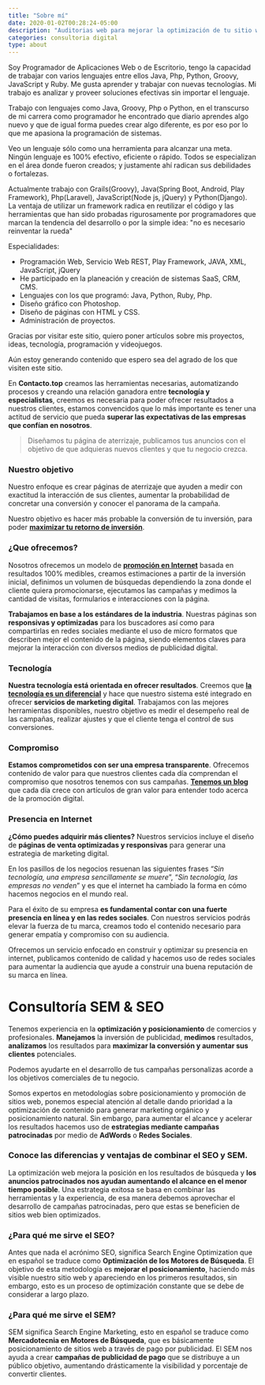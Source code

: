 ```yaml
---
title: "Sobre mí"
date: 2020-01-02T00:28:24-05:00
description: "Auditorias web para mejorar la optimización de tu sitio web, obtén más resultados de la publicidad digital."
categories: consultoria digital
type: about
---
```


Soy Programador de Aplicaciones Web o de Escritorio, tengo la capacidad de trabajar con varios lenguajes entre ellos Java, Php, Python, Groovy, JavaScript y Ruby. Me gusta aprender y trabajar con nuevas tecnologías. Mi trabajo es analizar y proveer soluciones efectivas sin importar el lenguaje.

Trabajo con lenguajes como Java, Groovy, Php o Python, en el transcurso de mi carrera como programador he encontrado que diario aprendes algo nuevo y que de igual forma puedes crear algo diferente, es por eso por lo que me apasiona la programación de sistemas.

Veo un lenguaje sólo como una herramienta para alcanzar una meta. Ningún lenguaje es 100% efectivo, eficiente o rápido. Todos se especializan en el área donde fueron creados; y justamente ahí radican sus debilidades o fortalezas.

Actualmente trabajo con Grails(Groovy), Java(Spring Boot, Android, Play Framework), Php(Laravel), JavaScript(Node js, jQuery) y Python(Django). La ventaja de utilizar un framework radica en reutilizar el código y las herramientas que han sido probadas rigurosamente por programadores que marcan la tendencia del desarrollo o por la simple idea: "no es necesario reinventar la rueda"

Especialidades:
- Programación Web, Servicio Web REST, Play Framework, JAVA, XML, JavaScript, jQuery
- He participado en la planeación y creación de sistemas SaaS, CRM, CMS.
- Lenguajes con los que programó: Java, Python, Ruby, Php.
- Diseño gráfico con Photoshop.
- Diseño de páginas con HTML y CSS.
- Administración de proyectos.

Gracias por visitar este sitio, quiero poner artículos sobre mis proyectos, ideas, tecnología, programación y videojuegos.

Aún estoy generando contenido que espero sea del agrado de los que visiten este sitio.

En **Contacto.top** creamos las herramientas necesarias, automatizando procesos y creando una relación ganadora entre **tecnología y especialistas**, creemos es necesaria para poder ofrecer resultados a nuestros clientes, estamos convencidos que lo más importante es tener una actitud de servicio que pueda **superar las expectativas de las empresas que confían en nosotros**.

> Diseñamos tu página de aterrizaje, publicamos tus anuncios con el objetivo de que adquieras nuevos clientes y que tu negocio crezca.

<!--more-->

### Nuestro objetivo

Nuestro enfoque es crear páginas de aterrizaje que ayuden a medir con exactitud la interacción de sus clientes, aumentar la probabilidad de concretar una conversión y conocer el panorama de la campaña.

Nuestro objetivo es hacer más probable la conversión de tu inversión, para poder [**maximizar tu retorno de inversión**](/posicionamos-tu-marca.html).

### ¿Que ofrecemos?

Nosotros ofrecemos un modelo de [**promoción en Internet**](/presencia-en-internet.html) basada en resultados 100% medibles, creamos estimaciones a partir de la inversión inicial, definimos un volumen de búsquedas dependiendo la zona donde el cliente quiera promocionarse, ejecutamos las campañas y medimos la cantidad de visitas, formularios e interacciones con la página.

**Trabajamos en base a los estándares de la industria**. Nuestras páginas son **responsivas y optimizadas** para los buscadores así como para compartirlas en redes sociales mediante el uso de micro formatos que describen mejor el contenido de la página, siendo elementos claves para mejorar la interacción con diversos medios de publicidad digital.

### Tecnología

**Nuestra tecnología está orientada en ofrecer resultados**. Creemos que [**la tecnología es un diferencial**](/nuestras-herramientas.html) y hace que nuestro sistema esté integrado en ofrecer **servicios de marketing digital**. Trabajamos con las mejores herramientas disponibles, nuestro objetivo es medir el desempeño real de las campañas, realizar ajustes y que el cliente tenga el control de sus conversiones.

### Compromiso

**Estamos comprometidos con ser una empresa transparente**. Ofrecemos contenido de valor para que nuestros clientes cada día comprendan el compromiso que nosotros tenemos con sus campañas. [**Tenemos un blog**](/blog) que cada día crece con artículos de gran valor para entender todo acerca de la promoción digital.

### Presencia en Internet

**¿Cómo puedes adquirir más clientes?** Nuestros servicios incluye el diseño de **páginas de venta optimizadas y responsivas** para generar una estrategia de marketing digital.

En los pasillos de los negocios resuenan las siguientes frases “*Sin tecnología, una empresa sencillamente se muere*”, “*Sin tecnología, las empresas no venden*” y es que el internet ha cambiado la forma en cómo hacemos negocios en el mundo real.

Para el éxito de su empresa **es fundamental contar con una fuerte presencia en línea y en las redes sociales**. Con nuestros servicios podrás elevar la fuerza de tu marca, creamos todo el contenido necesario para generar empatía y compromiso con su audiencia.

Ofrecemos un servicio enfocado en construir y optimizar su presencia en internet, publicamos contenido de calidad y hacemos uso de redes sociales para aumentar la audiencia que ayude a construir una buena reputación de su marca en línea.

# Consultoría SEM & SEO

Tenemos experiencia en la **optimización y posicionamiento** de comercios y profesionales. **Manejamos** la inversión de publicidad, **medimos** resultados, **analizamos** los resultados para **maximizar la conversión y aumentar sus clientes** potenciales.

Podemos ayudarte en el desarrollo de tus campañas personalizas acorde a los objetivos comerciales de tu negocio.

<!--more-->

Somos expertos en metodologías sobre posicionamiento y promoción de sitios web, ponemos especial atención al detalle dando prioridad a la optimización de contenido para generar marketing orgánico y posicionamiento natural. Sin embargo, para aumentar el alcance y acelerar los resultados hacemos uso de **estrategias mediante campañas patrocinadas** por medio de **AdWords** o **Redes Sociales**.

### Conoce las diferencias y ventajas de combinar el SEO y SEM.

La optimización web mejora la posición en los resultados de búsqueda y **los anuncios patrocinados nos ayudan aumentando el alcance en el menor tiempo posible**. Una estrategia exitosa se basa en combinar las herramientas y la experiencia, de esa manera debemos aprovechar el desarrollo de campañas patrocinadas, pero que estas se beneficien de sitios web bien optimizados.

### ¿Para qué me sirve el SEO?

Antes que nada el acrónimo SEO, significa Search Engine Optimization que en español se traduce como **Optimización de los Motores de Búsqueda**. El objetivo de esta metodología es **mejorar el posicionamiento**, haciendo más visible nuestro sitio web y apareciendo en los primeros resultados, sin embargo, esto es un proceso de optimización constante que se debe de considerar a largo plazo.

### ¿Para qué me sirve el SEM?

SEM significa Search Engine Marketing, esto en español se traduce como **Mercadotecnia en Motores de Búsqueda**, que es básicamente posicionamiento de sitios web a través de pago por publicidad. El SEM nos ayuda a crear **campañas de publicidad de pago** que se distribuye a un público objetivo, aumentando drásticamente la visibilidad y porcentaje de convertir clientes.
